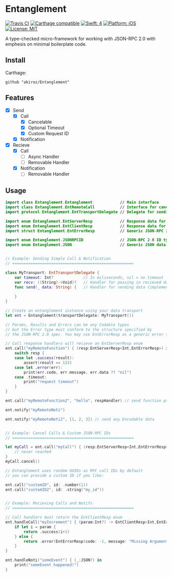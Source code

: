 # Entanglement

[![Travis CI](https://travis-ci.org/akiroz/Entanglement.svg?branch=master)](https://travis-ci.org/akiroz/Entanglement)
[![Carthage compatible](https://img.shields.io/badge/Carthage-compatible-brightgreen.svg)](https://github.com/Carthage/Carthage)
[![Swift: 4](https://img.shields.io/badge/Swift-4-orange.svg)]()
[![Platform: iOS](https://img.shields.io/badge/Platform-iOS-lightgray.svg)]()
[![License: MIT](https://img.shields.io/badge/License-MIT-blue.svg)](https://opensource.org/licenses/MIT)

A type-checked micro-framework for working with JSON-RPC 2.0 with emphesis on minimal boilerplate code.

## Install

Carthage:

```
github "akiroz/Entanglement"
```

## Features

- [x] Send
  - [x] Call
    - [x] Cancelable
    - [x] Optional Timeout
    - [x] Custom Request ID
  - [x] Notification
- [x] Recieve
  - [x] Call
    - [ ] Async Handler
    - [ ] Removable Handler
  - [x] Notification
    - [ ] Removable Handler 

## Usage

```swift
import class Entanglement.Entanglement            // Main interface
import class Entanglement.EntRemoteCall           // Interface for canceling calls
import protocol Entanglement.EntTransportDelegate // Delegate for sending / recieving raw data

import enum Entanglement.EntServerResp            // Response data for client initiated calls
import enum Entanglement.EntClientResp            // Response data for server initiated calls
import struct Entanglement.EntErrorResp           // Generic JSON-RPC 2.0 error object

import enum Entanglement.JSONRPCID                // JSON-RPC 2.0 ID type
import enum Entanglement.JSON                     // Generic JSON data type


// Example: Sending Simple Call & Notification
// =====================================================

class MyTransport: EntTransportDelegate {
    var timeout: Int?             // In miliseconds, nil = no timeout
    var recv: ((String)->Void)?   // Handler for passing in recieved data (called by your code)
    func send(_ data: String) {   // Handler for sending data (implemented by you)
    
    }
}

// Create an entanglement instance using your data transport
let ent = Entanglement(transportDelegate: MyTransport())

// Params, Results and Errors can be any Codable types
// but the Error type must conform to the structure specified by
// the JSON-RPC 2.0 spec. You may use EntErrorResp as a generic error type.

// Call response handlers will recieve an EntServerResp enum
ent.call("myRemoteFunction") { (resp:EntServerResp<Int,EntErrorResp>) in
    switch resp {
    case let .success(result):
        assert(result == 123)
    case let .error(err):
        print(err.code, err.message, err.data ?? "nil")
    case .timeout:
        print("request timeout")
    }
}

ent.call("myRemoteFunction2", "hello", respHandler) // send function params

ent.notify("myRemoteNoti")

ent.notify("myRemoteNoti2", [1, 2, 3]) // send any Encodable data


// Example: Cancel Calls & Custom JSON-RPC IDs
// =====================================================

let myCall = ent.call("myCall") { (resp:EntServerResp<Int,EntErrorResp>) in
    // never reached
}
myCall.cancel()

// Entanglement uses random UUIDs as RPC call IDs by default
// you can provide a custom ID if you like:

ent.call("customID", id: .number(1))
ent.call("customID2", id: .string("my_id"))


// Example: Recieving Calls and Notifs
// =====================================================

// Call handlers must return the EntClientResp enum
ent.handleCall("myIncrement") { (param:Int?) -> EntClientResp<Int,EntErrorResp> in
    if let i = param {
        return .success(i+1)
    } else {
        return .error(EntErrorResp(code: -1, message: "Missing Argument"))
    }
}

ent.handleNoti("someEvent") { (_:JSON?) in
    print("someEvent happened!")
}

```


